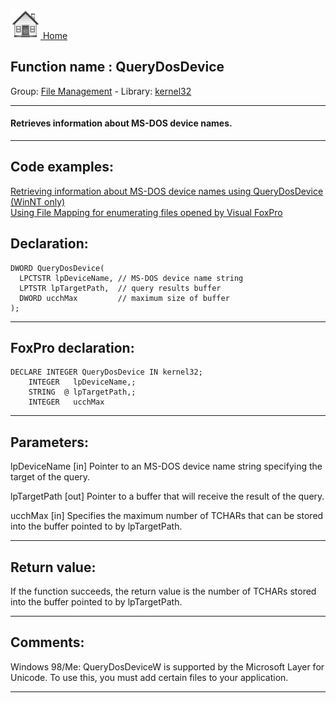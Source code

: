 [<img src="../../images/home.png"> Home ](https://github.com/VFPX/Win32API)  

## Function name : QueryDosDevice
Group: [File Management](../../functions_group.md#File_Management)  -  Library: [kernel32](../../Libraries.md#kernel32)  
***  


#### Retrieves information about MS-DOS device names.
***  


## Code examples:
[Retrieving information about MS-DOS device names using QueryDosDevice (WinNT only)](../../samples/sample_241.md)  
[Using File Mapping for enumerating files opened by Visual FoxPro](../../samples/sample_473.md)  

## Declaration:
```foxpro  
DWORD QueryDosDevice(
  LPCTSTR lpDeviceName, // MS-DOS device name string
  LPTSTR lpTargetPath,  // query results buffer
  DWORD ucchMax         // maximum size of buffer
);  
```  
***  


## FoxPro declaration:
```foxpro  
DECLARE INTEGER QueryDosDevice IN kernel32;
	INTEGER   lpDeviceName,;
	STRING  @ lpTargetPath,;
	INTEGER   ucchMax  
```  
***  


## Parameters:
lpDeviceName 
[in] Pointer to an MS-DOS device name string specifying the target of the query. 

lpTargetPath 
[out] Pointer to a buffer that will receive the result of the query. 

ucchMax 
[in] Specifies the maximum number of TCHARs that can be stored into the buffer pointed to by lpTargetPath.   
***  


## Return value:
If the function succeeds, the return value is the number of TCHARs stored into the buffer pointed to by lpTargetPath.   
***  


## Comments:
Windows 98/Me: QueryDosDeviceW is supported by the Microsoft Layer for Unicode. To use this, you must add certain files to your application.  
  
***  


